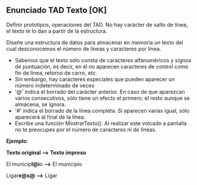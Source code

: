 ## Enunciado TAD Texto [OK]
Definir prototipos, operaciones del TAD. No hay carácter de salto de línea, el texto te lo dan a partir de la estructura.

Diseñe una estructura de datos para almacenar en memoria un texto del cual desconocemos el número de líneas y caracteres por línea. 
- Sabemos que el texto sólo consta de caracteres alfanuméricos y signos de puntuación, es decir, en él no aparecen caracteres de control como fin de línea, retorno de carro, etc.
- Sin embargo, hay caracteres especiales que pueden aparecer un número indeterminado de veces
- '@' indica el borrado del carácter anterior. En caso de que aparezcan varios consecutivos, sólo tiene un efecto el primero; el resto aunque se almacena, se ignora.
- '#' indica el borrado de la línea completa. Si aparecen varias igual, sólo aparecerá al final de la línea.
- Escribe una función MostrarTexto(). Al realizar este volcado a pantalla no te preocupes por el número de caracteres ni de líneas.

**Ejemplo**: 

**Texto original --> Texto impreso**

El municip**l@i**o **-->** El municipio

Ligar**e@s@** **-->** Ligar
